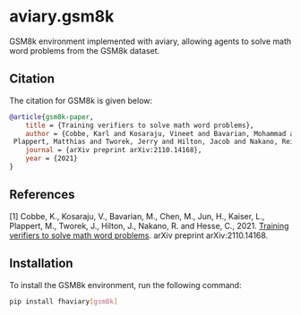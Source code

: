 # aviary.gsm8k

GSM8k environment implemented with aviary,
allowing agents to solve math word problems from the GSM8k dataset.

## Citation

The citation for GSM8k is given below:

```bibtex
@article{gsm8k-paper,
    title = {Training verifiers to solve math word problems},
    author = {Cobbe, Karl and Kosaraju, Vineet and Bavarian, Mohammad and Chen, Mark and Jun, Heewoo and Kaiser, Lukasz and
 Plappert, Matthias and Tworek, Jerry and Hilton, Jacob and Nakano, Reiichiro and others},
    journal = {arXiv preprint arXiv:2110.14168},
    year = {2021}
}
```

## References

[1] Cobbe, K., Kosaraju, V., Bavarian, M., Chen, M., Jun, H., Kaiser, L., Plappert, M., Tworek, J., Hilton, J., Nakano,
R. and Hesse, C., 2021.
[Training verifiers to solve math word problems](https://arxiv.org/abs/2110.14168). arXiv preprint arXiv:2110.14168.

## Installation

To install the GSM8k environment, run the following command:

```bash
pip install fhaviary[gsm8k]
```
